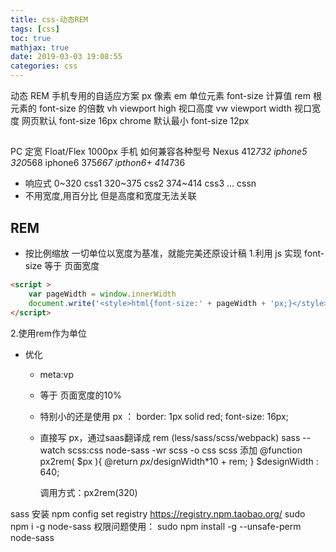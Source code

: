 ```yaml
---
title: css-动态REM
tags: [css]
toc: true
mathjax: true
date: 2019-03-03 19:08:55
categories: css
---
```

动态 REM 手机专用的自适应方案
px 像素
em 单位元素 font-size 计算值
rem 根元素的 font-size 的倍数
vh viewport high 视口高度
vw viewport width 视口宽度
网页默认 font-size 16px
chrome 默认最小 font-size 12px

## 
PC 定宽 Float/Flex 1000px
手机 如何兼容各种型号 
Nexus 412*732
iphone5 320*568
iphone6 375*667 
ipthon6+ 414*736
+ 响应式
0~320 css1
320~375 css2
374~414 css3
... cssn
+ 不用宽度,用百分比 但是高度和宽度无法关联

## REM
+ 按比例缩放 
一切单位以宽度为基准，就能完美还原设计稿
1.利用 js 实现 font-size 等于 页面宽度
```html
<script >
    var pageWidth = window.innerWidth
    document.write('<style>html{font-size:' + pageWidth + 'px;}</style>')
</script>
```
2.使用rem作为单位

+ 优化
  + meta:vp
  + 等于 页面宽度的10%
  + 特别小的还是使用 px ：
    border: 1px solid red;
    font-size: 16px;

  + 直接写 px，通过saas翻译成 rem (less/sass/scss/webpack)
    sass --watch scss:css
    node-sass -wr scss -o css
    scss 添加
    @function px2rem( $px ){
      @return $px/$designWidth*10 + rem;
    }
    $designWidth : 640;
    
    调用方式：px2rem(320)
  
sass 安装
npm config set registry https://registry.npm.taobao.org/
sudo npm i -g node-sass
权限问题使用：
sudo npm install -g --unsafe-perm node-sass




   







